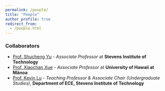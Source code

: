 ```yaml
---
permalink: /people/
title: "People"
author_profile: true
redirect_from: 
  - /people.html
---
```



### Collaborators

- [Prof. Shucheng Yu](https://www.stevens.edu/profile/syu19) - *Associate Professor* at **Stevens Institute of Technology**
- [Prof. Xiaochan Xue](https://xueshannon.github.io) - *Associate Professor* at **University of Hawaii at Mānoa**
- [Prof. Kevin Lu](https://www.stevens.edu/profile/klu2) - *Teaching Professor & Associate Chair (Undergraduate Studies)*, **Department of ECE, Stevens Institute of Technology**